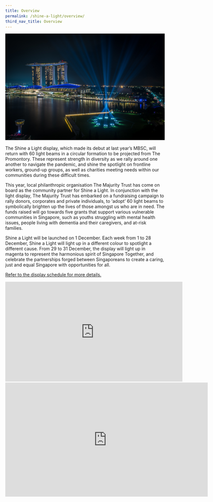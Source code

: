 ```yaml
---
title: Overview
permalink: /shine-a-light/overview/
third_nav_title: Overview
---
```

![SAL](/images/overview.jpeg "Shine a Light")

The Shine a Light display, which made its debut at last year’s MBSC, will return with 60 light beams in a circular formation to be projected from The Promontory. These represent strength in diversity as we rally around one another to navigate the pandemic, and shine the spotlight on frontline workers, ground-up groups, as well as charities meeting needs within our communities during these difficult times.  

This year, local philanthropic organisation The Majurity Trust has come on board as the community partner for Shine a Light. In conjunction with the light display, The Majurity Trust has embarked on a fundraising campaign to rally donors, corporates and private individuals, to ‘adopt’ 60 light beams to symbolically brighten up the lives of those amongst us who are in need. The funds raised will go towards five grants that support various vulnerable communities in Singapore, such as youths struggling with mental health issues, people living with dementia and their caregivers, and at-risk families. 

Shine a Light will be launched on 1 December. Each week from 1 to 28 December, Shine a Light will light up in a different colour to spotlight a different cause. From 29 to 31 December, the display will light up in magenta to represent the harmonious spirit of Singapore Together, and celebrate the partnerships forged between Singaporeans to create a caring, just and equal Singapore with opportunities for all.

[Refer to the display schedule for more details.][display]

[display]: /shine-a-light/display-schedule/

<iframe width="560" height="315" src="https://www.youtube.com/embed/Xg-KNN1KkRs" title="YouTube video player" frameborder="0" allow="accelerometer; autoplay; clipboard-write; encrypted-media; gyroscope; picture-in-picture" allowfullscreen></iframe>

<iframe width="640" height="360" src="https://www.youtube.com/embed/Xg-KNN1KkRs" title="YouTube video player" frameborder="0" allow="accelerometer; autoplay; clipboard-write; encrypted-media; gyroscope; picture-in-picture" allowfullscreen></iframe>